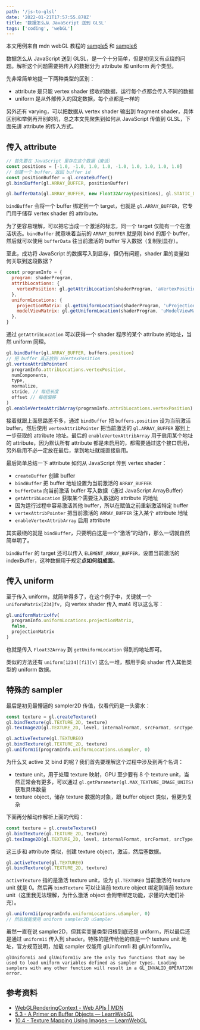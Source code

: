 ```yaml
---
path: '/js-to-glsl'
date: '2022-01-21T17:57:55.878Z'
title: '数据怎么从 JavaScript 送到 GLSL'
tags: ['coding', 'webGL']
---
```


本文用例来自 mdn webGL 教程的 [sample5](https://github.com/mdn/webgl-examples/tree/gh-pages/tutorial/sample5) 和 [sample6](https://github.com/mdn/webgl-examples/tree/gh-pages/tutorial/sample6)

数据怎么从 JavaScript 送到 GLSL，是一个十分简单，但是初见又有点绕的问题。解析这个问题需要把传入的数据分为 attribute 和 uniform 两个类型。

先非常简单地提一下两种类型的区别：

- attribute 是只能 vertex shader 接收的数据，运行每个点都会传入不同的数据
- uniform 是从外部传入的固定数据，每个点都是一样的

另外还有 varying，可以把数据从 vertex shader 输出到 fragment shader，具体区别和举例再开别的坑，总之本文先聚焦到如何从 JavaScript 传值到 GLSL，下面先讲 attribute 的传入方式。

## 传入 attribute

```javascript
// 首先要在 JavaScript 里存在这个数据（废话）
const positions = [-1.0, -1.0, 1.0, 1.0, -1.0, 1.0, 1.0, 1.0, 1.0]
// 创建一个 buffer，返回 buffer id
const positionBuffer = gl.createBuffer()
gl.bindBuffer(gl.ARRAY_BUFFER, positionBuffer)

gl.bufferData(gl.ARRAY_BUFFER, new Float32Array(positions), gl.STATIC_DRAW)
```

`bindBuffer` 会将一个 buffer 绑定到一个 target，也就是 `gl.ARRAY_BUFFER`，它专门用于储存 vertex shader 的 attribute。

为了更容易理解，可以把它当成一个激活的标志，同一个 target 仅能有一个在激活状态。`bindBuffer` 就意味着当前的 `ARRAY_BUFFER` 就是刚 bind 的那个 buffer，然后就可以使用 `bufferData` 往当前激活的 buffer 写入数据（复制到显存）。

至此，成功将 JavaScript 的数据写入到显存，但仍有问题，shader 里的变量如何关联到这段数据？

```javascript
const programInfo = {
  program: shaderProgram,
  attribLocations: {
    vertexPosition: gl.getAttribLocation(shaderProgram, 'aVertexPosition'),
  },
  uniformLocations: {
    projectionMatrix: gl.getUniformLocation(shaderProgram, 'uProjectionMatrix'),
    modelViewMatrix: gl.getUniformLocation(shaderProgram, 'uModelViewMatrix'),
  },
}
```

通过 `getAttribLocation` 可以获得一个 shader 程序的某个 attribute 的地址，当然 uniform 同理。

```javascript
gl.bindBuffer(gl.ARRAY_BUFFER, buffers.position)
// 把 buffer 真正放到 aVertexPosition
gl.vertexAttribPointer(
  programInfo.attribLocations.vertexPosition,
  numComponents,
  type,
  normalize,
  stride, // 每组长度
  offset // 每组偏移
)
gl.enableVertexAttribArray(programInfo.attribLocations.vertexPosition)
```

接着就跟上面思路差不多，通过 `bindBuffer` 把 `buffers.position` 设为当前激活 buffer。然后使用 `vertexAttribPointer` 把当前激活的 `gl.ARRAY_BUFFER` 塞到上一步获取的 attribute 地址。最后的 `enableVertexAttribArray` 用于启用某个地址的 attribute，因为默认所有 attribute 都是未启用的，都需要通过这个接口启用，另外启用不必一定放在最后，拿到地址就能直接启用。

最后简单总结一下 attribute 如何从 JavaScript 传到 vertex shader：

- `createBuffer` 创建 buffer
- `bindBuffer` 把 buffer 地址设置为当前激活的 `ARRAY_BUFFER`
- `bufferData` 向当前激活 buffer 写入数据（通过 JavaScript ArrayBuffer）
- `getAttribLocation` 获取某个需要注入数据的 attribute 的地址
- 因为运行过程中容易激活其他 buffer，所以在赋值之前重新激活特定 buffer
- `vertexAttribPointer` 把当前激活的 `ARRAY_BUFFER` 注入某个 attribute 地址
- `enableVertexAttribArray` 启用 attribute

其实最绕的就是 `bindBuffer`，只要明白这是一个“激活”的动作，那么一切就自然简单明了。

`bindBuffer` 的 target 还可以传入 `ELEMENT_ARRAY_BUFFER`，设置当前激活的 indexBuffer，这种数据用于规定**点如何组成面**。

## 传入 uniform

至于传入 uniform，就简单得多了，在这个例子中，关键就一个 `uniformMatrix[234]fv`，向 vertex shader 传入 mat4 可以这么写：

```javascript
gl.uniformMatrix4fv(
  programInfo.uniformLocations.projectionMatrix,
  false,
  projectionMatrix
)
```

也就是传入 `Float32Array` 到 `getUniformLocation` 得到的地址即可。

类似的方法还有 `uniform[1234][fi][v]` 这么一堆，都用于向 shader 传入其他类型的 uniform 数据。

## 特殊的 sampler

最后是初见最懵逼的 sampler2D 传值，仅看代码是一头雾水：

```javascript
const texture = gl.createTexture()
gl.bindTexture(gl.TEXTURE_2D, texture)
gl.texImage2D(gl.TEXTURE_2D, level, internalFormat, srcFormat, srcType, image)

gl.activeTexture(gl.TEXTURE0)
gl.bindTexture(gl.TEXTURE_2D, texture)
gl.uniform1i(programInfo.uniformLocations.uSampler, 0)
```

为什么又 active 又 bind 的呢？我们首先要理解这个过程中涉及到两个名词：

- texture unit，用于处理 texture 映射，GPU 至少要有 8 个 texture unit，当然正常会有更多，可以通过 `gl.getParameter(gl.MAX_TEXTURE_IMAGE_UNITS)` 获取具体数量
- texture object，储存 texture 数据的对象，跟 buffer object 类似，但更为复杂

下面再分解动作解析上面的代码：

```javascript
const texture = gl.createTexture()
gl.bindTexture(gl.TEXTURE_2D, texture)
gl.texImage2D(gl.TEXTURE_2D, level, internalFormat, srcFormat, srcType, image)
```

这三步和 attribute 类似，创建 texture object，激活，然后塞数据。

```javascript
gl.activeTexture(gl.TEXTURE0)
gl.bindTexture(gl.TEXTURE_2D, texture)
```

`activeTexture` 指的是激活 texture unit，设为 `gl.TEXTURE0` 当前激活的 texture unit 就是 0。然后再 `bindTexture` 可以让当前 texture object 绑定到当前 texture unit（这里我无法理解，为什么激活 object 会附带绑定功能，求懂的大佬们补充）。

```javascript
gl.uniform1i(programInfo.uniformLocations.uSampler, 0)
// 然后就能使用 uniform sampler2D uSampler
```

虽然一直在说 sampler2D，但其实变量类型归根到底还是 uniform，所以最后还是通过 `uniform1i` 传入到 shader。特殊的是传给他的值是一个 texture unit 地址，官方规范说明，加载 sampler 仅能用 glUniform1i 和 glUniform1iv。

```
glUniform1i and glUniform1iv are the only two functions that may be used to load uniform variables defined as sampler types. Loading samplers with any other function will result in a GL_INVALID_OPERATION error.
```

## 参考资料

- [WebGLRenderingContext - Web APIs | MDN](https://developer.mozilla.org/en-US/docs/Web/API/WebGLRenderingContext)
- [5.3 - A Primer on Buffer Objects — LearnWebGL](http://learnwebgl.brown37.net/rendering/buffer_object_primer.html)
- [10.4 - Texture Mapping Using Images — LearnWebGL](http://learnwebgl.brown37.net/10_surface_properties/texture_mapping_images.html)
